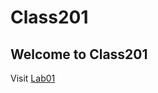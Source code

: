 # Class201

## Welcome to Class201

Visit [Lab01](https://github.com/FaroukIbrahim-FII/Class201/blob/main/Lab01b/index.html)
